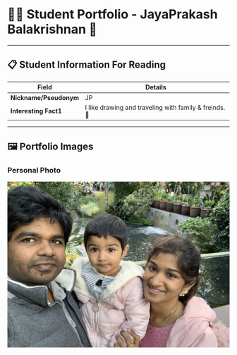 # 👨‍🎓 Student Portfolio - JayaPrakash Balakrishnan 🚴

---

## 📋 Student Information For Reading

| **Field** | **Details** |
|-----------|-------------|
| **Nickname/Pseudonym** | JP |
| **Interesting Fact1** | I like drawing and traveling with family & freinds.🚴 |

---

## 🖼️ Portfolio Images

### Personal Photo
![JP - With family](JP_Personal_Photo.jpg)


